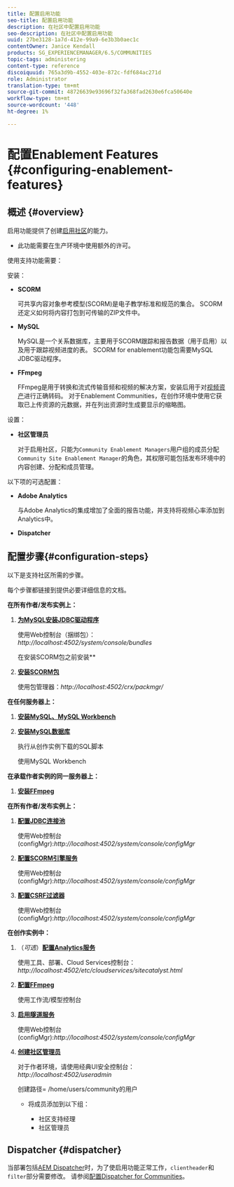 ```yaml
---
title: 配置启用功能
seo-title: 配置启用功能
description: 在社区中配置启用功能
seo-description: 在社区中配置启用功能
uuid: 27be3128-1a7d-412e-99a9-6e3b3b0aec1c
contentOwner: Janice Kendall
products: SG_EXPERIENCEMANAGER/6.5/COMMUNITIES
topic-tags: administering
content-type: reference
discoiquuid: 765a3d9b-4552-403e-872c-fdf684ac271d
role: Administrator
translation-type: tm+mt
source-git-commit: 48726639e93696f32fa368fad2630e6fca50640e
workflow-type: tm+mt
source-wordcount: '448'
ht-degree: 1%

---
```



# 配置Enablement Features {#configuring-enablement-features}

## 概述 {#overview}

启用功能提供了创建[启用社区](overview.md#enablement-community)的能力。

* 此功能需要在生产环境中使用额外的许可。

使用支持功能需要：

安装：

* **SCORM**

   可共享内容对象参考模型(SCORM)是电子教学标准和规范的集合。 SCORM还定义如何将内容打包到可传输的ZIP文件中。

* **MySQL**

   MySQL是一个关系数据库，主要用于SCORM跟踪和报告数据（用于启用）以及用于跟踪视频进度的表。 SCORM for enablement功能包需要MySQL JDBC驱动程序。

* **FFmpeg**

   FFmpeg是用于转换和流式传输音频和视频的解决方案，安装后用于对[视频资产](../../help/sites-authoring/default-components-foundation.md#video)进行正确转码。 对于Enablement Communities，在创作环境中使用它获取已上传资源的元数据，并在列出资源时生成要显示的缩略图。

设置：

* **社区管理员**

   对于启用社区，只能为`Community Enablement Managers`用户组的成员分配`Community Site Enablement Manager`的角色，其权限可能包括发布环境中的内容创建、分配和成员管理。

以下项的可选配置：

* **Adobe Analytics**

   与Adobe Analytics的集成增加了全面的报告功能，并支持将视频心率添加到Analytics中。

* **Dispatcher**

## 配置步骤{#configuration-steps}

以下是支持社区所需的步骤。

每个步骤都链接到提供必要详细信息的文档。

**在所有作者/发布实例上：**

1. **[为MySQL安装JDBC驱动程序](deploy-communities.md#jdbc-driver-for-mysql)**

   使用Web控制台（捆绑包）：*http://localhost:4502/system/console/bundles*

   在安装SCORM包之前安装&#x200B;**

1. **[安装SCORM包](deploy-communities.md#scorm-package)**


   使用包管理器：*http://localhost:4502/crx/packmgr/*

**在任何服务器上：**

1. **[安装MySQL、MySQL Workbench](mysql.md)**

1. **[安装MySQL数据库](mysql.md#database-setup)**

   执行从创作实例下载的SQL脚本

   使用MySQL Workbench

**在承载作者实例的同一服务器上：**

1. **[安装FFmpeg](ffmpeg.md)**

**在所有作者/发布实例上：**

1. **[配置JDBC连接池](mysql.md#configure-jdbc-connections)**

   使用Web控制台(configMgr):*http://localhost:4502/system/console/configMgr*

1. **[配置SCORM引擎服务](mysql.md#aem-communities-scormengine-service)**

   使用Web控制台(configMgr):*http://localhost:4502/system/console/configMgr*

1. **[配置CSRF过滤器](mysql.md#adobe-granite-csrf-filter)**

   使用Web控制台(configMgr):*http://localhost:4502/system/console/configMgr*

**在创作实例中：**

1. （*可选*）**[配置Analytics服务](analytics.md)**

   使用工具、部署、Cloud Services控制台：*http://localhost:4502/etc/cloudservices/sitecatalyst.html*

1. **[配置FFmpeg](ffmpeg.md#configure-ffmpeg-transcoding-service)**

   使用工作流/模型控制台

1. **[启用隧道服务](deploy-communities.md#tunnel-service-on-author)**

   使用Web控制台(configMgr):*http://localhost:4502/system/console/configMgr*

1. **[创建社区管理员](users.md#creating-community-members)**

   对于作者环境，请使用经典UI安全控制台：*http://localhost:4502/useradmin*

   创建路径= /home/users/community的用户

   * 将成员添加到以下组：

      * 社区支持经理
      * 社区管理员

## Dispatcher {#dispatcher}

当部署包括[AEM Dispatcher](https://helpx.adobe.com/experience-manager/dispatcher/using/dispatcher.html)时，为了使启用功能正常工作，`clientheader`和`filter`部分需要修改。 请参阅[配置Dispatcher for Communities](dispatcher.md#enablement)。
